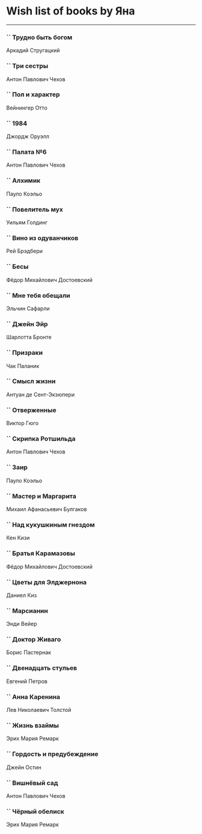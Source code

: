 # Wish list of books by Яна
---

### `` Трудно быть богом
Аркадий Стругацкий

### `` Три сестры
Антон Павлович Чехов

### `` Пол и характер
Вейнингер Отто

### `` 1984
Джордж Оруэлл

### `` Палата №6
Антон Павлович Чехов

### `` Алхимик
Пауло Коэльо

### `` Повелитель мух
Уильям Голдинг

### `` Вино из одуванчиков
Рей Брэдбери

### `` Бесы
Фёдор Михайлович Достоевский

### `` Мне тебя обещали
Эльчин Сафарли

### `` Джейн Эйр
Шарлотта Бронте

### `` Призраки
Чак Паланик

### `` Смысл жизни
Антуан де Сент-Экзюпери

### `` Отверженные
Виктор Гюго

### `` Скрипка Ротшильда
Антон Павлович Чехов

### `` Заир
Пауло Коэльо

### `` Мастер и Маргарита
Михаил Афанасьевич Булгаков

### `` Над кукушкиным гнездом
Кен Кизи

### `` Братья Карамазовы
Фёдор Михайлович Достоевский

### `` Цветы для Элджернона
Даниел Киз

### `` Марсианин
Энди Вейер

### `` Доктор Живаго
Борис Пастернак

### `` Двенадцать стульев
Евгений Петров

### `` Анна Каренина
Лев Николаевич Толстой

### `` Жизнь взаймы
Эрих Мария Ремарк

### `` Гордость и предубеждение
Джейн Остин

### `` Вишнёвый сад
Антон Павлович Чехов

### `` Чёрный обелиск
Эрих Мария Ремарк


